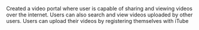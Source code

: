 Created a video portal where user is capable of sharing and viewing videos over the internet. Users can also search and view videos uploaded by other users. Users can upload their videos by registering themselves with iTube

